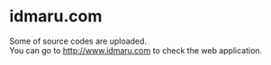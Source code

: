 # idmaru.com
Some of source codes are uploaded.<br/>
You can go to http://www.idmaru.com to check the web application.
